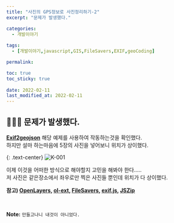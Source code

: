 ```yaml
---
title: "사진의 GPS정보로 사진정리하기-2"
excerpt: "문제가 발생했다."

categories:
  - 개발이야기
  
tags:
  - [개발이야기,javascript,GIS,FileSavers,EXIF,geoCoding]

permalink: 

toc: true
toc_sticky: true
 
date: 2022-02-11
last_modified_at: 2022-02-11
---
```


## 🤷🏻‍♀️ 문제가 발생했다.

**[Exif2geojson](https://viglino.github.io/ol-ext/examples/misc/exif2geojson.html)** 해당 예제를 사용하여 작동하는것을 확인했다.<br>
하지만 설마 하는마음에 5장의 사진을 넣어보니 위치가 상이했다.<br>

{: .text-center}
![K-001](https://user-images.githubusercontent.com/57971757/153532148-dc24c73a-1e27-44a4-8292-26b18bc01888.jpg)

이제 이것을 어떠한 방식으로 해야할지 고민을 해봐야 한다..... <br>
저 사진은 같은장소에서 좌우로만 찍은 사진들 뿐인데 위치가 다 상이했다. <br>


**참고) [OpenLayers](https://openlayers.org/), [ol-ext](https://viglino.github.io/ol-ext/), [FileSavers](https://github.com/eligrey/FileSaver.js), [exif.js](https://github.com/exif-js/exif-js), [JSZip](https://github.com/Stuk/jszip)**

<br>



**Note:** `만들고나니 내것이 아니었다.` 